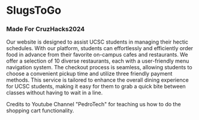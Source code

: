 <h1>SlugsToGo</h1>

<h3>Made For CruzHacks2024</h3>
Our website is designed to assist UCSC students in managing their hectic schedules. With our platform, students can effortlessly and efficiently order food in advance from their favorite on-campus cafes and restaurants. We offer a selection of 10 diverse restaurants, each with a user-friendly menu navigation system. The checkout process is seamless, allowing students to choose a convenient pickup time and utilize three friendly payment methods. This service is tailored to enhance the overall dining experience for UCSC students, making it easy for them to grab a quick bite between classes without having to wait in a line.


Credits to Youtube Channel "PedroTech" for teaching us how to do the shopping cart functionality.




